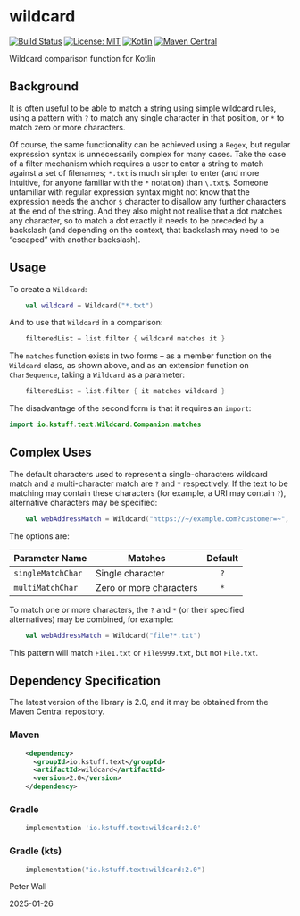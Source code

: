 # wildcard

[![Build Status](https://github.com/pwall567/wildcard/actions/workflows/build.yml/badge.svg)](https://github.com/pwall567/wildcard/actions/workflows/build.yml)
[![License: MIT](https://img.shields.io/badge/License-MIT-yellow.svg)](https://opensource.org/licenses/MIT)
[![Kotlin](https://img.shields.io/static/v1?label=Kotlin&message=v2.0.21&color=7f52ff&logo=kotlin&logoColor=7f52ff)](https://github.com/JetBrains/kotlin/releases/tag/v2.0.21)
[![Maven Central](https://img.shields.io/maven-central/v/io.kstuff.text/wildcard?label=Maven%20Central)](https://search.maven.org/search?q=g:%22io.kstuff.text%22%20AND%20a:%22wildcard%22)

Wildcard comparison function for Kotlin

## Background

It is often useful to be able to match a string using simple wildcard rules, using a pattern with `?` to match any
single character in that position, or `*` to match zero or more characters.

Of course, the same functionality can be achieved using a `Regex`, but regular expression syntax is unnecessarily
complex for many cases.
Take the case of a filter mechanism which requires a user to enter a string to match against a set of filenames; `*.txt`
is much simpler to enter (and more intuitive, for anyone familiar with the `*` notation) than `\.txt$`.
Someone unfamiliar with regular expression syntax might not know that the expression needs the anchor `$` character to
disallow any further characters at the end of the string.
And they also might not realise that a dot matches any character, so to match a dot exactly it needs to be preceded by a
backslash (and depending on the context, that backslash may need to be &ldquo;escaped&rdquo; with another backslash).

## Usage

To create a `Wildcard`:
```kotlin
    val wildcard = Wildcard("*.txt")
```

And to use that `Wildcard` in a comparison:
```kotlin
    filteredList = list.filter { wildcard matches it }
```

The `matches` function exists in two forms &ndash; as a member function on the `Wildcard` class, as shown above, and as
an extension function on `CharSequence`, taking a `Wildcard` as a parameter:
```kotlin
    filteredList = list.filter { it matches wildcard }
```
The disadvantage of the second form is that it requires an `import`:
```kotlin
import io.kstuff.text.Wildcard.Companion.matches
```

## Complex Uses

The default characters used to represent a single-characters wildcard match and a multi-character match are `?` and `*`
respectively.
If the text to be matching may contain these characters (for example, a URI may contain `?`), alternative characters may
be specified:
```kotlin
    val webAddressMatch = Wildcard("https://~/example.com?customer=~", multiMatchChar = '~')
```
The options are:

| Parameter Name    | Matches                 | Default |
|-------------------|-------------------------|:-------:|
| `singleMatchChar` | Single character        |   `?`   |
| `multiMatchChar`  | Zero or more characters |   `*`   |

To match one or more characters, the `?` and `*` (or their specified alternatives) may be combined, for example:
```kotlin
    val webAddressMatch = Wildcard("file?*.txt")
```
This pattern will match `File1.txt` or `File9999.txt`, but not `File.txt`.

## Dependency Specification

The latest version of the library is 2.0, and it may be obtained from the Maven Central repository.

### Maven
```xml
    <dependency>
      <groupId>io.kstuff.text</groupId>
      <artifactId>wildcard</artifactId>
      <version>2.0</version>
    </dependency>
```
### Gradle
```groovy
    implementation 'io.kstuff.text:wildcard:2.0'
```
### Gradle (kts)
```kotlin
    implementation("io.kstuff.text:wildcard:2.0")
```

Peter Wall

2025-01-26
